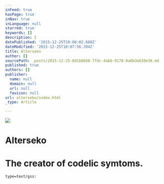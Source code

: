 ```yaml
---
inFeed: true
hasPage: true
inNav: true
inLanguage: null
starred: true
keywords: []
description: I
datePublished: '2015-12-25T10:08:02.668Z'
dateModified: '2015-12-25T10:07:56.394Z'
title: Alterseko
author: []
sourcePath: _posts/2015-12-25-8d1b8688-7fdc-4ab6-9178-0a6b3e610e36.md
published: true
authors: []
publisher:
  name: null
  domain: null
  url: null
  favicon: null
url: alterseko/index.html
_type: Article

---
```

![](https://s3-us-west-2.amazonaws.com/the-grid-img/p/169bd21f66d1558a03071de7e2bee49c31f396d9.jpg)

# Alterseko

# The creator of codelic symtoms.

`type=text/gss:`